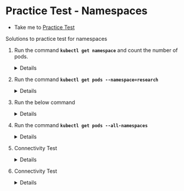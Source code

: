 # Practice Test - Namespaces
  - Take me to [Practice Test](https://kodekloud.com/topic/practice-test-namespaces/)

Solutions to practice test for namespaces

1. Run the command **`kubectl get namespace`** and count the number of pods.
   
   <details>

   ```
   $ kubectl get namespace
   ```
   </details>

1. Run the command **`kubectl get pods --namespace=research`**
   
   <details>

   ```
   $ kubectl get pods --namespace=research
   ```
   </details>

1. Run the below command

   <details>

   ```
   $ kubectl run redis --image=redis --namespace=finance
   ```
   </details>

1. Run the command **`kubectl get pods --all-namespaces`**

   <details>

   ```
   $ kubectl get pods --all-namespaces
   ```
   or 
   
   ```
   $ kubectl get pods -A
   ```

   </details>

1. Connectivity Test
   
   <details>

   ```
   Host Name: db-service and Host Port: 3306
   ```
   </details>

1. Connectivity Test

   <details>

   ```
   Host Name: db-service.dev.svc.cluster.local and Host Port: 3306
   ```
   </details>

